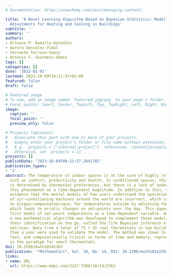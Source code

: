 ```yaml
---
# Documentation: https://wowchemy.com/docs/managing-content/

title: 'A Novel Learning Algorithm Based on Bayesian Statistics: Modelling Thermostat
  Adjustments for Heating and Cooling in Buildings'
subtitle: ''
summary: ''
authors:
- Alfonso P. Ramallo-González
- Aurora González-Vidal
- Fernando Terroso-Saenz
- Antonio F. Skarmeta-Gómez
tags: []
categories: []
date: '2022-01-01'
lastmod: 2023-10-09T10:21:57+02:00
featured: false
draft: false

# Featured image
# To use, add an image named `featured.jpg/png` to your page's folder.
# Focal points: Smart, Center, TopLeft, Top, TopRight, Left, Right, BottomLeft, Bottom, BottomRight.
image:
  caption: ''
  focal_point: ''
  preview_only: false

# Projects (optional).
#   Associate this post with one or more of your projects.
#   Simply enter your project's folder or file name without extension.
#   E.g. `projects = ["internal-project"]` references `content/project/deep-learning/index.md`.
#   Otherwise, set `projects = []`.
projects: []
publishDate: '2023-10-09T08:21:57.284170Z'
publication_types:
- '2'
abstract: The temperature of indoor spaces is at the core of highly relevant topics
  such as comfort, productivity and health. In conditioned spaces, this temperature
  is determined by thermostat preferences, but there is a lack of understanding of
  this phenomenon as a time-dependent magnitude. In addition to this, there is scientific
  evidence that the mental models of how users understand the operation of the billions
  of air-conditioning machines around the world are incorrect, which causes systems
  to &lsquo;compensate&rsquo; for temperatures outside by adjusting the thermostat,
  which leads to erratic changes on set-points over the day. This paper presents the
  first model of set-point temperature as a time-dependent variable. Additionally,
  a new mathematical algorithm was developed to complement these models and make possible
  their identification on the go, called the life Bayesian inference of transition
  matrices. Data from a total of 75 + 35 real thermostats in two buildings for more
  than a year were used to validate the model. The method was shown to be highly accurate,
  fast, and computationally trivial in terms of time and memory, representing a change
  in the paradigm for smart thermostats.
doi: 10.3390/math10142363
publication: '*Mathematics*, Vol. 10, No. 14, DOI: 10.3390/math10142363'
links:
- name: URL
  url: https://www.mdpi.com/2227-7390/10/14/2363
---
```

